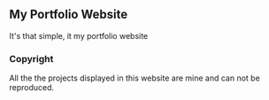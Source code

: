 ## My Portfolio Website
It's that simple, it my portfolio website

### Copyright
All the the projects displayed in this website are mine and can not be reproduced. 
